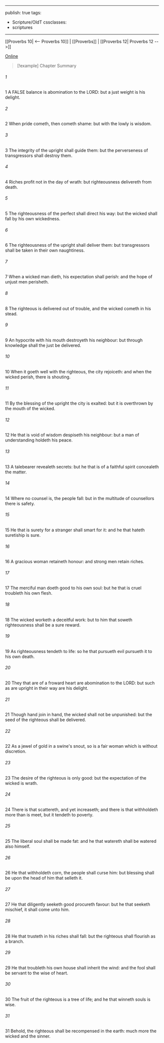 

---
publish: true
tags:
  - Scripture/OldT
cssclasses:
  - scriptures
---
[[Proverbs 10| <-- Proverbs 10]] | [[Proverbs]] | [[Proverbs 12| Proverbs 12 -->]]

[Online](https://churchofjesuschrist.org/study/scriptures/ot/prov/11?lang=eng)

>[!example] Chapter Summary
>
###### 1
1 A FALSE balance is abomination to the LORD: but a just weight is his delight.
###### 2
2 When pride cometh, then cometh shame: but with the lowly is wisdom.
###### 3
3 The integrity of the upright shall guide them: but the perverseness of transgressors shall destroy them.
###### 4
4 Riches profit not in the day of wrath: but righteousness delivereth from death.
###### 5
5 The righteousness of the perfect shall direct his way: but the wicked shall fall by his own wickedness.
###### 6
6 The righteousness of the upright shall deliver them: but transgressors shall be taken in their own naughtiness.
###### 7
7 When a wicked man dieth, his expectation shall perish: and the hope of unjust men perisheth.
###### 8
8 The righteous is delivered out of trouble, and the wicked cometh in his stead.
###### 9
9 An hypocrite with his mouth destroyeth his neighbour: but through knowledge shall the just be delivered.
###### 10
10 When it goeth well with the righteous, the city rejoiceth: and when the wicked perish, there is shouting.
###### 11
11 By the blessing of the upright the city is exalted: but it is overthrown by the mouth of the wicked.
###### 12
12 He that is void of wisdom despiseth his neighbour: but a man of understanding holdeth his peace.
###### 13
13 A talebearer revealeth secrets: but he that is of a faithful spirit concealeth the matter.
###### 14
14 Where no counsel is, the people fall: but in the multitude of counsellors there is safety.
###### 15
15 He that is surety for a stranger shall smart for it: and he that hateth suretiship is sure.
###### 16
16 A gracious woman retaineth honour: and strong men retain riches.
###### 17
17 The merciful man doeth good to his own soul: but he that is cruel troubleth his own flesh.
###### 18
18 The wicked worketh a deceitful work: but to him that soweth righteousness shall be a sure reward.
###### 19
19 As righteousness tendeth to life: so he that pursueth evil pursueth it to his own death.
###### 20
20 They that are of a froward heart are abomination to the LORD: but such as are upright in their way are his delight.
###### 21
21 Though hand join in hand, the wicked shall not be unpunished: but the seed of the righteous shall be delivered.
###### 22
22 As a jewel of gold in a swine's snout, so is a fair woman which is without discretion.
###### 23
23 The desire of the righteous is only good: but the expectation of the wicked is wrath.
###### 24
24 There is that scattereth, and yet increaseth; and there is that withholdeth more than is meet, but it tendeth to poverty.
###### 25
25 The liberal soul shall be made fat: and he that watereth shall be watered also himself.
###### 26
26 He that withholdeth corn, the people shall curse him: but blessing shall be upon the head of him that selleth it.
###### 27
27 He that diligently seeketh good procureth favour: but he that seeketh mischief, it shall come unto him.
###### 28
28 He that trusteth in his riches shall fall: but the righteous shall flourish as a branch.
###### 29
29 He that troubleth his own house shall inherit the wind: and the fool shall be servant to the wise of heart.
###### 30
30 The fruit of the righteous is a tree of life; and he that winneth souls is wise.
###### 31
31 Behold, the righteous shall be recompensed in the earth: much more the wicked and the sinner.



